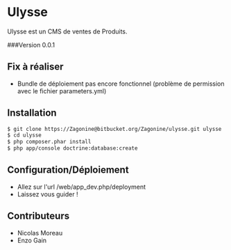 Ulysse
==========

Ulysse est un CMS de ventes de Produits.

###Version
0.0.1 


Fix à réaliser
---------

- Bundle de déploiement pas encore fonctionnel (problème de permission avec le fichier parameters.yml)


Installation 
---------
```sh
$ git clone https://Zagonine@bitbucket.org/Zagonine/ulysse.git ulysse
$ cd ulysse
$ php composer.phar install
$ php app/console doctrine:database:create
```

Configuration/Déploiement
---------
 
- Allez sur l'url /web/app_dev.php/deployment 
- Laissez vous guider !


Contributeurs
---------
- Nicolas Moreau
- Enzo Gain
